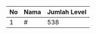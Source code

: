 | No | Nama            | Jumlah Level |
|----|-----------------|--------------|
| 1  | #    |    538        |
